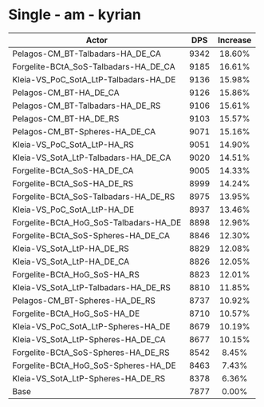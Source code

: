 # Single - am - kyrian
| Actor | DPS | Increase |
|---|:---:|:---:|
|Pelagos-CM_BT-Talbadars-HA_DE_CA|9342|18.60%|
|Forgelite-BCtA_SoS-Talbadars-HA_DE_CA|9185|16.61%|
|Kleia-VS_PoC_SotA_LtP-Talbadars-HA_DE|9136|15.98%|
|Pelagos-CM_BT-HA_DE_CA|9126|15.86%|
|Pelagos-CM_BT-Talbadars-HA_DE_RS|9106|15.61%|
|Pelagos-CM_BT-HA_DE_RS|9103|15.57%|
|Pelagos-CM_BT-Spheres-HA_DE_CA|9071|15.16%|
|Kleia-VS_PoC_SotA_LtP-HA_RS|9051|14.90%|
|Kleia-VS_SotA_LtP-Talbadars-HA_DE_CA|9020|14.51%|
|Forgelite-BCtA_SoS-HA_DE_CA|9005|14.33%|
|Forgelite-BCtA_SoS-HA_DE_RS|8999|14.24%|
|Forgelite-BCtA_SoS-Talbadars-HA_DE_RS|8975|13.95%|
|Kleia-VS_PoC_SotA_LtP-HA_DE|8937|13.46%|
|Forgelite-BCtA_HoG_SoS-Talbadars-HA_DE|8898|12.96%|
|Forgelite-BCtA_SoS-Spheres-HA_DE_CA|8846|12.30%|
|Kleia-VS_SotA_LtP-HA_DE_RS|8829|12.08%|
|Kleia-VS_SotA_LtP-HA_DE_CA|8826|12.05%|
|Forgelite-BCtA_HoG_SoS-HA_RS|8823|12.01%|
|Kleia-VS_SotA_LtP-Talbadars-HA_DE_RS|8810|11.85%|
|Pelagos-CM_BT-Spheres-HA_DE_RS|8737|10.92%|
|Forgelite-BCtA_HoG_SoS-HA_DE|8710|10.57%|
|Kleia-VS_PoC_SotA_LtP-Spheres-HA_DE|8679|10.19%|
|Kleia-VS_SotA_LtP-Spheres-HA_DE_CA|8677|10.15%|
|Forgelite-BCtA_SoS-Spheres-HA_DE_RS|8542|8.45%|
|Forgelite-BCtA_HoG_SoS-Spheres-HA_DE|8463|7.43%|
|Kleia-VS_SotA_LtP-Spheres-HA_DE_RS|8378|6.36%|
|Base|7877|0.00%|
